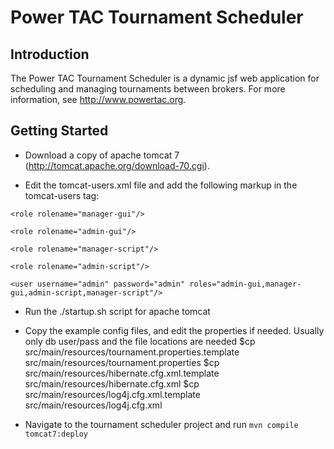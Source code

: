 # Power TAC Tournament Scheduler

## Introduction

The Power TAC Tournament Scheduler is a dynamic jsf web application for scheduling and managing tournaments between brokers. For more information, see http://www.powertac.org.

## Getting Started 

* Download a copy of apache tomcat 7 (http://tomcat.apache.org/download-70.cgi).

* Edit the tomcat-users.xml file and add the following markup in the tomcat-users tag:

`<role rolename="manager-gui"/>`

`<role rolename="admin-gui"/>`

`<role rolename="manager-script"/>`

`<role rolename="admin-script"/>`

`<user username="admin" password="admin" roles="admin-gui,manager-gui,admin-script,manager-script"/>`

* Run the ./startup.sh script for apache tomcat

* Copy the example config files, and edit the properties if needed.
  Usually only db user/pass and the file locations are needed
  $cp src/main/resources/tournament.properties.template src/main/resources/tournament.properties
  $cp src/main/resources/hibernate.cfg.xml.template     src/main/resources/hibernate.cfg.xml
  $cp src/main/resources/log4j.cfg.xml.template         src/main/resources/log4j.cfg.xml

* Navigate to the tournament scheduler project and run `mvn compile tomcat7:deploy`

